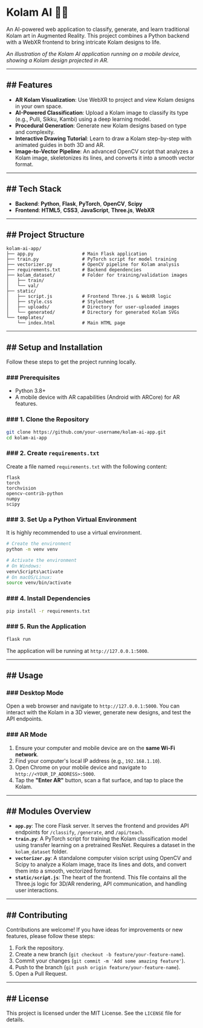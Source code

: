 # Kolam AI 🎨✨

An AI-powered web application to classify, generate, and learn traditional Kolam art in Augmented Reality. This project combines a Python backend with a WebXR frontend to bring intricate Kolam designs to life.

*An illustration of the Kolam AI application running on a mobile device, showing a Kolam design projected in AR.*

-----

## \#\# Features

  * **AR Kolam Visualization**: Use WebXR to project and view Kolam designs in your own space.
  * **AI-Powered Classification**: Upload a Kolam image to classify its type (e.g., Pulli, Sikku, Kambi) using a deep learning model.
  * **Procedural Generation**: Generate new Kolam designs based on type and complexity.
  * **Interactive Drawing Tutorial**: Learn to draw a Kolam step-by-step with animated guides in both 3D and AR.
  * **Image-to-Vector Pipeline**: An advanced OpenCV script that analyzes a Kolam image, skeletonizes its lines, and converts it into a smooth vector format.

-----

## \#\# Tech Stack

  * **Backend**: **Python**, **Flask**, **PyTorch**, **OpenCV**, **Scipy**
  * **Frontend**: **HTML5**, **CSS3**, **JavaScript**, **Three.js**, **WebXR**

-----

## \#\# Project Structure

```
kolam-ai-app/
├── app.py                  # Main Flask application
├── train.py                # PyTorch script for model training
├── vectorizer.py           # OpenCV pipeline for Kolam analysis
├── requirements.txt        # Backend dependencies
├── kolam_dataset/          # Folder for training/validation images
│   ├── train/
│   └── val/
├── static/
│   ├── script.js           # Frontend Three.js & WebXR logic
│   ├── style.css           # Stylesheet
│   ├── uploads/            # Directory for user-uploaded images
│   └── generated/          # Directory for generated Kolam SVGs
└── templates/
    └── index.html          # Main HTML page
```

-----

## \#\# Setup and Installation

Follow these steps to get the project running locally.

### \#\#\# Prerequisites

  * Python 3.8+
  * A mobile device with AR capabilities (Android with ARCore) for AR features.

### \#\#\# 1. Clone the Repository

```bash
git clone https://github.com/your-username/kolam-ai-app.git
cd kolam-ai-app
```

### \#\#\# 2. Create `requirements.txt`

Create a file named `requirements.txt` with the following content:

```
flask
torch
torchvision
opencv-contrib-python
numpy
scipy
```

### \#\#\# 3. Set Up a Python Virtual Environment

It is highly recommended to use a virtual environment.

```bash
# Create the environment
python -m venv venv

# Activate the environment
# On Windows:
venv\Scripts\activate
# On macOS/Linux:
source venv/bin/activate
```

### \#\#\# 4. Install Dependencies

```bash
pip install -r requirements.txt
```

### \#\#\# 5. Run the Application

```bash
flask run
```

The application will be running at `http://127.0.0.1:5000`.

-----

## \#\# Usage

### \#\#\# Desktop Mode

Open a web browser and navigate to `http://127.0.0.1:5000`. You can interact with the Kolam in a 3D viewer, generate new designs, and test the API endpoints.

### \#\#\# AR Mode

1.  Ensure your computer and mobile device are on the **same Wi-Fi network**.
2.  Find your computer's local IP address (e.g., `192.168.1.10`).
3.  Open Chrome on your mobile device and navigate to `http://<YOUR_IP_ADDRESS>:5000`.
4.  Tap the **"Enter AR"** button, scan a flat surface, and tap to place the Kolam.

-----

## \#\# Modules Overview

  * **`app.py`**: The core Flask server. It serves the frontend and provides API endpoints for `/classify`, `/generate`, and `/api/teach`.
  * **`train.py`**: A PyTorch script for training the Kolam classification model using transfer learning on a pretrained ResNet. Requires a dataset in the `kolam_dataset` folder.
  * **`vectorizer.py`**: A standalone computer vision script using OpenCV and Scipy to analyze a Kolam image, trace its lines and dots, and convert them into a smooth, vectorized format.
  * **`static/script.js`**: The heart of the frontend. This file contains all the Three.js logic for 3D/AR rendering, API communication, and handling user interactions.

-----

## \#\# Contributing

Contributions are welcome\! If you have ideas for improvements or new features, please follow these steps:

1.  Fork the repository.
2.  Create a new branch (`git checkout -b feature/your-feature-name`).
3.  Commit your changes (`git commit -m 'Add some amazing feature'`).
4.  Push to the branch (`git push origin feature/your-feature-name`).
5.  Open a Pull Request.

-----

## \#\# License

This project is licensed under the MIT License. See the `LICENSE` file for details.
